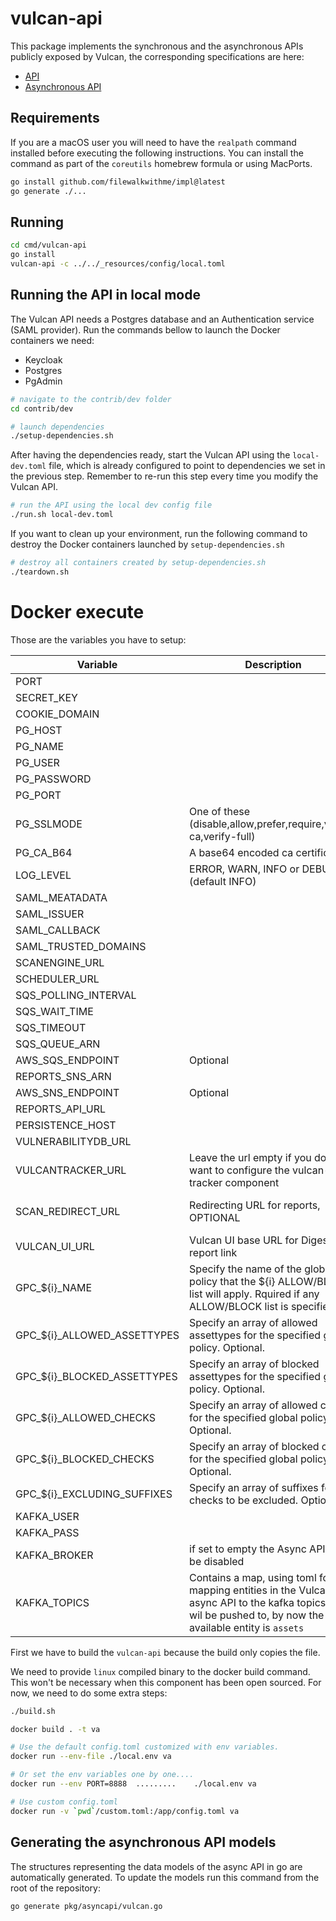 # vulcan-api

This package implements the synchronous and the asynchronous APIs publicly
exposed by Vulcan, the corresponding specifications are here:

* [API](docs/swagger.json)
* [Asynchronous API](docs/asyncapi.yaml)

## Requirements

If you are a macOS user you will need to have the `realpath` command installed before executing the following instructions.
You can install the command as part of the `coreutils` homebrew formula or using MacPorts.

```sh
go install github.com/filewalkwithme/impl@latest
go generate ./...
```

## Running

```sh
cd cmd/vulcan-api
go install
vulcan-api -c ../../_resources/config/local.toml
```

## Running the API in local mode

The Vulcan API needs a Postgres database and an Authentication service (SAML provider).
Run the commands bellow to launch the Docker containers we need:
- Keycloak
- Postgres
- PgAdmin

```sh
# navigate to the contrib/dev folder
cd contrib/dev

# launch dependencies
./setup-dependencies.sh
```

After having the dependencies ready, start the Vulcan API using the
`local-dev.toml` file, which is already configured to point to
dependencies we set in the previous step. Remember to re-run this
step every time you modify the Vulcan API.

```sh
# run the API using the local dev config file
./run.sh local-dev.toml
```

If you want to clean up your environment, run the following command to
destroy the Docker containers launched by `setup-dependencies.sh`

```sh
# destroy all containers created by setup-dependencies.sh
./teardown.sh
```

# Docker execute

Those are the variables you have to setup:

|Variable|Description|Sample|
|---|---|---|
|PORT||8080|
|SECRET_KEY||SUPERSECRETSIGNKEY|
|COOKIE_DOMAIN||localhost|
|PG_HOST||localhost|
|PG_NAME||vulcanito|
|PG_USER||vulcanito|
|PG_PASSWORD||vulcanito|
|PG_PORT||5432|
|PG_SSLMODE|One of these (disable,allow,prefer,require,verify-ca,verify-full)|disable|
|PG_CA_B64|A base64 encoded ca certificate||
|LOG_LEVEL| ERROR, WARN, INFO or DEBUG (default INFO)|
|SAML_MEATADATA|||
|SAML_ISSUER|||
|SAML_CALLBACK||http://localhost:8080/api/v1/login/callback|
|SAML_TRUSTED_DOMAINS||["localhost"]|
|SCANENGINE_URL||http://localhost:8081/v1/|
|SCHEDULER_URL||http://localhost:8082/|
|SQS_POLLING_INTERVAL||10|
|SQS_WAIT_TIME||20|
|SQS_TIMEOUT||3600|
|SQS_QUEUE_ARN||arn:aws:sqs:xxx:123456789012:yyy|
|AWS_SQS_ENDPOINT|Optional||
|REPORTS_SNS_ARN||arn:aws:sns:xxx:123456789012:yyy|
|AWS_SNS_ENDPOINT|Optional||
|REPORTS_API_URL||http://localhost:8084|
|PERSISTENCE_HOST||persistence.vulcan.example.com|
|VULNERABILITYDB_URL||http://localhost:8083|
|VULCANTRACKER_URL|Leave the url empty if you don't want to configure the vulcan-tracker component|http://localhost:8085|
|SCAN_REDIRECT_URL|Redirecting URL for reports, OPTIONAL|https://insights-redirect.vulcan.s3-xxx.amazonaws.com/index.html?reportUrl=|
|VULCAN_UI_URL|Vulcan UI base URL for Digest report link|http://localhost:1234|
|GPC_${i}_NAME|Specify the name of the global policy that the ${i} ALLOW/BLOCK list will apply. Rquired if any ALLOW/BLOCK list is specified.|web-scanning-global|
|GPC_${i}_ALLOWED_ASSETTYPES|Specify an array of allowed assettypes for the specified global policy. Optional.|[]|
|GPC_${i}_BLOCKED_ASSETTYPES|Specify an array of blocked assettypes for the specified global policy. Optional.|[]|
|GPC_${i}_ALLOWED_CHECKS|Specify an array of allowed checks for the specified global policy. Optional.|["vulcan-zap","vulcan-burp"]|
|GPC_${i}_BLOCKED_CHECKS|Specify an array of blocked checks for the specified global policy. Optional.|["vulcan-masscan"]|
|GPC_${i}_EXCLUDING_SUFFIXES|Specify an array of suffixes for checks to be excluded. Optional.|["experimental"]|
|KAFKA_USER||user|
|KAFKA_PASS||supersecret|
|KAFKA_BROKER|if set to empty the Async API will be disabled|kafka.example.com:9094|
|KAFKA_TOPICS|Contains a map, using toml format, mapping entities in the Vulcan async API to the kafka topics they wil be pushed to, by now the only available entity is ``assets`` |[assets = "assets-topic"]|
First we have to build the `vulcan-api` because the build only copies the file.

We need to provide `linux` compiled binary to the docker build command. This won't be necessary when this component has been open sourced.
For now, we need to do some extra steps:

```bash
./build.sh

docker build . -t va

# Use the default config.toml customized with env variables.
docker run --env-file ./local.env va

# Or set the env variables one by one....
docker run --env PORT=8888  .........    ./local.env va

# Use custom config.toml
docker run -v `pwd`/custom.toml:/app/config.toml va
```

## Generating the asynchronous API models

The structures representing the data models of the async API in go are
automatically generated. To update the models run this command from the root of
the repository:

```bash
go generate pkg/asyncapi/vulcan.go
```
